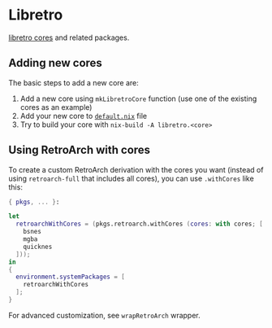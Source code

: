 # Libretro

[libretro cores](https://docs.libretro.com/guides/core-list/) and related
packages.

## Adding new cores

The basic steps to add a new core are:

1. Add a new core using `mkLibretroCore` function (use one of the existing
   cores as an example)
2. Add your new core to [`default.nix`](./default.nix) file
3. Try to build your core with `nix-build -A libretro.<core>`

## Using RetroArch with cores

To create a custom RetroArch derivation with the cores you want (instead of
using `retroarch-full` that includes all cores), you can use `.withCores` like
this:

```nix
{ pkgs, ... }:

let
  retroarchWithCores = (pkgs.retroarch.withCores (cores: with cores; [
    bsnes
    mgba
    quicknes
  ]));
in
{
  environment.systemPackages = [
    retroarchWithCores
  ];
}
```

For advanced customization, see `wrapRetroArch` wrapper.
